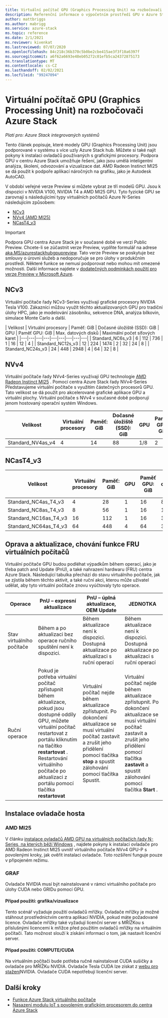```yaml
---
title: Virtuální počítač GPU (Graphics Processing Unit) na rozbočovači Azure Stack
description: Referenční informace o výpočetním prostředí GPU v Azure Stack hub.
author: mattbriggs
ms.author: mabrigg
ms.service: azure-stack
ms.topic: reference
ms.date: 2/1/2021
ms.reviewer: kivenkat
ms.lastreviewed: 07/07/2020
ms.openlocfilehash: 84c218c36b370c5b0be2cbe415ae3f3f10a6397f
ms.sourcegitcommit: a6f62a6693e48eb05272c01efb5ca24372875173
ms.translationtype: MT
ms.contentlocale: cs-CZ
ms.lasthandoff: 02/02/2021
ms.locfileid: "99247094"
---
```

# <a name="graphics-processing-unit-gpu-virtual-machine-vm-on-azure-stack-hub"></a>Virtuální počítač GPU (Graphics Processing Unit) na rozbočovači Azure Stack

*Platí pro: Azure Stack integrovaných systémů*

Tento článek popisuje, které modely GPU (Graphics Processing Unit) jsou podporované v systému s více uzly Azure Stack hub. Můžete si také najít pokyny k instalaci ovladačů používaných s grafickými procesory. Podpora GPU v centru Azure Stack umožňuje řešení, jako jsou umělá inteligentní analýza, školení, odvozování a vizualizace dat. AMD Radeon Instinct MI25 se dá použít k podpoře aplikací náročných na grafiku, jako je Autodesk AutoCAD.

V období veřejné verze Preview si můžete vybrat ze tří modelů GPU. Jsou k dispozici v NVIDIA V100, NVIDIA T4 a AMD MI25 GPU. Tyto fyzické GPU se zarovnají s následujícími typy virtuálních počítačů Azure N-Series následujícím způsobem:
- [NCv3](/azure/virtual-machines/ncv3-series)
- [NVv4 (AMD MI25)](/azure/virtual-machines/nvv4-series)
- [NCasT4_v3](/azure/virtual-machines/nct4-v3-series)

> [!IMPORTANT]  
> Podpora GPU centra Azure Stack je v současné době ve verzi Public Preview. Chcete-li se zúčastnit verze Preview, vyplňte formulář na adrese [aka.MS/azurestackhubgpupreview](https://aka.ms/azurestackhubgpupreview).
> Tato verze Preview se poskytuje bez smlouvy o úrovni služeb a nedoporučuje se pro úlohy v produkčním prostředí. Některé funkce se nemusí podporovat nebo mohou mít omezené možnosti.
> Další informace najdete v [dodatečných podmínkách použití pro verze Preview v Microsoft Azure](https://azure.microsoft.com/support/legal/preview-supplemental-terms/).

## <a name="ncv3"></a>NCv3

Virtuální počítače řady NCv3-Series využívají grafické procesory NVIDIA Tesla V100. Zákazníci můžou využít těchto aktualizovaných GPU pro tradiční úlohy HPC, jako je modelování zásobníku, sekvence DNA, analýza bílkovin, simulace Monte Carlo a další. 

| Velikost | Virtuální procesory | Paměť: GiB | Dočasné úložiště (SSD): GiB | GPU | Paměť GPU: GiB | Max. datových disků | Maximální počet síťových karet |
|---|---|---|---|---|---|---|---|---|
| Standard_NC6s_v3    | 6  | 112 | 736  | 1 | 16 | 12 | 4 |
| Standard_NC12s_v3   | 12 | 224 | 1474 | 2 | 32 | 24 | 8 |
| Standard_NC24s_v3   | 24 | 448 | 2948 | 4 | 64 | 32 | 8 |

## <a name="nvv4"></a>NVv4

Virtuální počítače řady NVv4-Series využívají GPU technologie [AMD Radeon Instinct MI25](https://www.amd.com/en/products/professional-graphics/instinct-MI25) . Pomocí centra Azure Stack řady NVv4-Series Představujeme virtuální počítače s využitím částečných procesorů GPU. Tato velikost se dá použít pro akcelerované grafické aplikace GPU a virtuální plochy. Virtuální počítače s NVv4 v současné době podporují jenom hostovaný operační systém Windows. 

| Velikost | Virtuální procesory | Paměť: GiB | Dočasné úložiště (SSD): GiB | GPU | Paměť GPU: GiB | Max. datových disků | Maximální počet síťových karet | 
| --- | --- | --- | --- | --- | --- | --- | --- |   
| Standard_NV4as_v4 |4 |14 |88 | 1/8 | 2 | 4 | 2 | 

## <a name="ncast4_v3"></a>NCasT4_v3

| Velikost | Virtuální procesory | Paměť: GiB | GPU | Paměť GPU: GiB | Max. datových disků | Maximální počet síťových karet | 
| --- | --- | --- | --- | --- | --- | --- |
| Standard_NC4as_T4_v3 |4 |28 | 1 | 16 | 8 | 4 | 
| Standard_NC8as_T4_v3 |8 |56 | 1 | 16 | 16 | 8 | 
| Standard_NC16as_T4_v3 |16 |112 | 1 | 16 | 32 | 8 | 
| Standard_NC64as_T4_v3 |64 |448 | 4 | 64 | 32 | 8 |

## <a name="patch-and-update-fru-behavior-of-vms"></a>Oprava a aktualizace, chování funkce FRU virtuálních počítačů 

Virtuální počítače GPU budou podléhat výpadkům během operací, jako je třeba patch and Update (PnU), a také nahrazení hardwaru (FRU) centra Azure Stack. Následující tabulka přechází do stavu virtuálního počítače, jak se zjistila během těchto aktivit, a také ruční akci, kterou může uživatel udělat, aby tyto virtuální počítače znovu vyúčtovaly tyto operace. 

| Operace | PnU – expresní aktualizace | PnU – úplná aktualizace, OEM Update | JEDNOTKA | 
| --- | --- | --- | --- | 
| Stav virtuálního počítače  | Během a po aktualizaci bez operace ručního spuštění není k dispozici. | Během aktualizace není k dispozici. Dostupná aktualizace po aktualizaci s ruční operací | Během aktualizace není k dispozici. Dostupná aktualizace po aktualizaci s ruční operací| 
| Ruční operace | Pokud je potřeba virtuální počítač zpřístupnit během aktualizace, pokud jsou dostupné oddíly GPU, můžete virtuální počítač restartovat z portálu kliknutím na tlačítko **restartovat** . Restartování virtuálního počítače po aktualizaci z portálu pomocí tlačítka **restartovat** | Virtuální počítač nejde během aktualizace zpřístupnit. Po dokončení aktualizace se musí virtuální počítač zastavit a zrušit jeho přidělení pomocí tlačítka **stop** a spustit zálohování pomocí tlačítka Spustit. | Virtuální počítač nejde během aktualizace zpřístupnit. Po dokončení aktualizace se musí virtuální počítač zastavit a zrušit jeho přidělení pomocí tlačítka **zastavit** a spustit zálohování pomocí tlačítka **Start** .| 

## <a name="guest-driver-installation"></a>Instalace ovladače hosta

### <a name="amd-mi25"></a>AMD MI25

V článku [instalace ovladačů AMD GPU na virtuálních počítačích řady N-Series, na kterých běží Windows](/azure/virtual-machines/windows/n-series-amd-driver-setup) , najdete pokyny k instalaci ovladače pro AMD Radeon Instinct MI25 uvnitř virtuálního počítače NVv4 GPU-P s povolenými kroky, jak ověřit instalaci ovladače. Toto rozšíření funguje pouze v připojeném režimu.

### <a name="nvidia"></a>GRAF

Ovladače NVIDIA musí být nainstalované v rámci virtuálního počítače pro úlohy CUDA nebo GRIDu pomocí GPU.

#### <a name="use-case-graphicsvisualization"></a>Případ použití: grafika/vizualizace

Tento scénář vyžaduje použití ovladačů mřížky. Ovladače mřížky je možné stáhnout prostřednictvím centra aplikací NVIDIA, pokud máte požadované licence. Ovladače mřížky také vyžadují licenční server s MŘÍŽKou s příslušnými licencemi k mřížce před použitím ovladačů mřížky na virtuálním počítači. Tato možnost slouží k získání informací o tom, jak nastavit licenční server.

#### <a name="use-case-computecuda"></a>Případ použití: COMPUTE/CUDA

Na virtuálním počítači bude potřeba ručně nainstalovat CUDA sušičky a ovladače pro MŘÍŽKu NVIDIA. Ovladače Tesla CUDA lze získat z [webu pro stažení](https://www.nvidia.com/Download/index.aspx)NVIDIA. Ovladače CUDA nepotřebují licenční server.

## <a name="next-steps"></a>Další kroky

- [Funkce Azure Stack virtuálního počítače](azure-stack-vm-considerations.md)  
- [Nasazení modulu IoT s povoleným grafickým procesorem do centra Azure Stack](gpu-deploy-sample-module.md)
